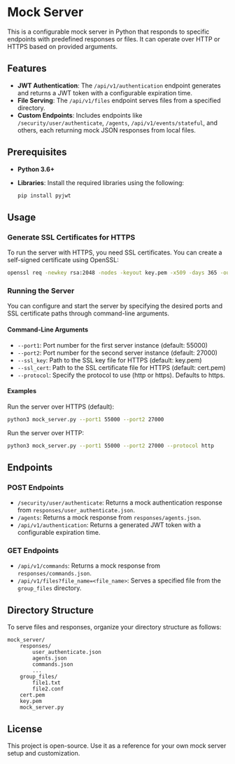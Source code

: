 # Mock Server

This is a configurable mock server in Python that responds to specific endpoints with predefined responses or files. It can operate over HTTP or HTTPS based on provided arguments.

## Features

- **JWT Authentication**: The `/api/v1/authentication` endpoint generates and returns a JWT token with a configurable expiration time.
- **File Serving**: The `/api/v1/files` endpoint serves files from a specified directory.
- **Custom Endpoints**: Includes endpoints like `/security/user/authenticate`, `/agents`, `/api/v1/events/stateful`, and others, each returning mock JSON responses from local files.

## Prerequisites

- **Python 3.6+**
- **Libraries**: Install the required libraries using the following:

  ```bash
  pip install pyjwt
  ```

## Usage
### Generate SSL Certificates for HTTPS
To run the server with HTTPS, you need SSL certificates. You can create a self-signed certificate using OpenSSL:

```bash
openssl req -newkey rsa:2048 -nodes -keyout key.pem -x509 -days 365 -out cert.pem
```

### Running the Server
You can configure and start the server by specifying the desired ports and SSL certificate paths through command-line arguments.

#### Command-Line Arguments
 - `--port1`: Port number for the first server instance (default: 55000)
 - `--port2`: Port number for the second server instance (default: 27000)
 - `--ssl_key`: Path to the SSL key file for HTTPS (default: key.pem)
 - `--ssl_cert`: Path to the SSL certificate file for HTTPS (default: cert.pem)
 - `--protocol`: Specify the protocol to use (http or https). Defaults to https.

#### Examples
Run the server over HTTPS (default):

```bash
python3 mock_server.py --port1 55000 --port2 27000
```

Run the server over HTTP:

```bash
python3 mock_server.py --port1 55000 --port2 27000 --protocol http
```

## Endpoints

### POST Endpoints
 - `/security/user/authenticate`: Returns a mock authentication response from `responses/user_authenticate.json`.
 - `/agents`: Returns a mock response from `responses/agents.json`.
 - `/api/v1/authentication`: Returns a generated JWT token with a configurable expiration time.

### GET Endpoints
 - `/api/v1/commands`: Returns a mock response from `responses/commands.json`.
 - `/api/v1/files?file_name=<file_name>`: Serves a specified file from the `group_files` directory.

## Directory Structure
To serve files and responses, organize your directory structure as follows:

```
mock_server/
    responses/
        user_authenticate.json
        agents.json
        commands.json
        ...
    group_files/
        file1.txt
        file2.conf
    cert.pem
    key.pem
    mock_server.py
```
## License
This project is open-source. Use it as a reference for your own mock server setup and customization.
